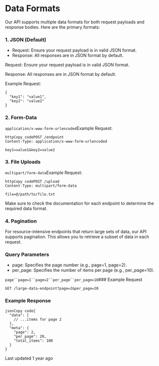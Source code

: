 # Data Formats

Our API supports multiple data formats for both request payloads and response bodies. Here are the primary formats:

### 1. JSON (Default)

- Request: Ensure your request payload is in valid JSON format.
- Response: All responses are in JSON format by default.

Request: Ensure your request payload is in valid JSON format.

Response: All responses are in JSON format by default.

Example Request:

```
{
  "key1": "value1",
  "key2": "value2"
}
```

### 2. Form-Data

`application/x-www-form-urlencoded`Example Request:

```
httpCopy codePOST /endpoint
Content-Type: application/x-www-form-urlencoded

key1=value1&key2=value2
```

### 3. File Uploads

`multipart/form-data`Example Request:

```
httpCopy codePOST /upload
Content-Type: multipart/form-data

file=@/path/to/file.txt
```

Make sure to check the documentation for each endpoint to determine the required data format.

### 4. Pagination

For resource-intensive endpoints that return large sets of data, our API supports pagination. This allows you to retrieve a subset of data in each request.

### Query Parameters

- page: Specifies the page number (e.g., page=1, page=2).
- per_page: Specifies the number of items per page (e.g., per_page=10).

`page``page=1``page=2``per_page``per_page=10`### Example Request

```
GET /large-data-endpoint?page=2&per_page=20
```

### Example Response

```
jsonCopy code{
  "data": [
    // ...items for page 2
  ],
  "meta": {
    "page": 2,
    "per_page": 20,
    "total_items": 100
  }
}
```

Last updated 1 year ago